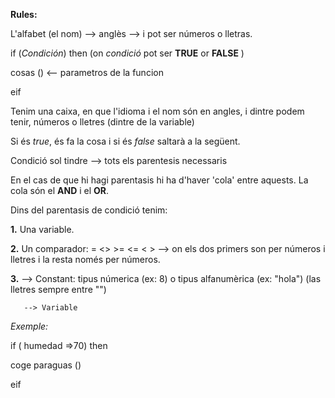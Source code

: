 **Rules:**

L'alfabet (el nom) --> anglès --> i pot ser números o lletras.
  
if (*Condición*) then (on *condició* pot ser **TRUE** or **FALSE** )

   cosas () <-- parametros de la funcion
   
eif

Tenim una caixa, en que l'idioma i el nom són en angles, i dintre podem tenir, números o lletres (dintre de la variable)

Si és *true*, és fa la cosa i si és *false* saltarà a la següent.

Condició sol tindre --> tots els parentesis necessaris

En el cas de que hi hagi parentasis hi ha d'haver 'cola' entre aquests. La cola són el **AND** i el **OR**.

Dins del parentasis de condició tenim: 

**1.** Una variable.

**2.** Un comparador: = <> >= <= < > --> on els dos primers son per números i lletres i la resta només per números.

**3.** --> Constant: tipus númerica (ex: 8) o tipus alfanumèrica (ex: "hola") (las lletres sempre entre "")

       --> Variable
       
*Exemple:*
       
if ( humedad =>70) then

  coge paraguas ()
  
eif
